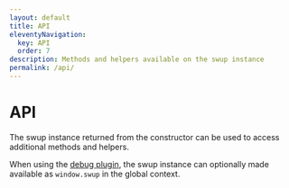```yaml
---
layout: default
title: API
eleventyNavigation:
  key: API
  order: 7
description: Methods and helpers available on the swup instance
permalink: /api/
---
```


# API

The swup instance returned from the constructor can be used to access additional methods and helpers.

When using the [debug plugin](/plugins/debug-plugin), the swup instance can optionally made available as `window.swup` in the global context.
